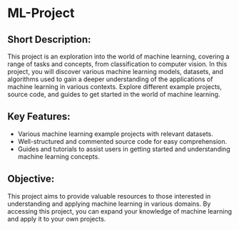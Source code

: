 # ML-Project


## Short Description:
This project is an exploration into the world of machine learning, covering a range of tasks and concepts, from classification to computer vision. In this project, you will discover various machine learning models, datasets, and algorithms used to gain a deeper understanding of the applications of machine learning in various contexts. Explore different example projects, source code, and guides to get started in the world of machine learning.


## Key Features:

- Various machine learning example projects with relevant datasets.
- Well-structured and commented source code for easy comprehension.
- Guides and tutorials to assist users in getting started and understanding machine learning concepts.

## Objective:
This project aims to provide valuable resources to those interested in understanding and applying machine learning in various domains. By accessing this project, you can expand your knowledge of machine learning and apply it to your own projects.
